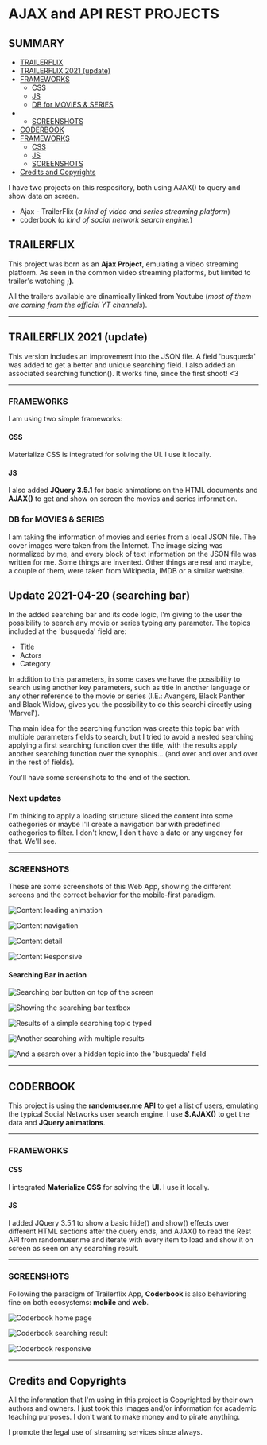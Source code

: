 # AJAX and API REST PROJECTS

## SUMMARY
- [TRAILERFLIX](https://github.com/mobilepadawan/APIRest/blob/master/README.md#trailerflix)
- [TRAILERFLIX 2021 (update)](https://github.com/mobilepadawan/APIRest/blob/master/README.md#trailerflix-2021-update)
- [FRAMEWORKS](https://github.com/mobilepadawan/APIRest/blob/master/README.md#frameworks)
  - [CSS](https://github.com/mobilepadawan/APIRest/blob/master/README.md#css)
  - [JS](https://github.com/mobilepadawan/APIRest/blob/master/README.md#js)
  - [DB for MOVIES & SERIES](https://github.com/mobilepadawan/APIRest/blob/master/README.md#db-for-movies--series)
- - [SCREENSHOTS](https://github.com/mobilepadawan/APIRest/blob/master/README.md#screenshots)
- [CODERBOOK](https://github.com/mobilepadawan/APIRest/blob/master/README.md#coderbook)
- [FRAMEWORKS](https://github.com/mobilepadawan/APIRest/blob/master/README.md#frameworks-1)
  - [CSS](https://github.com/mobilepadawan/APIRest/blob/master/README.md#css-1)
  - [JS](https://github.com/mobilepadawan/APIRest/blob/master/README.md#js-1)
  - [SCREENSHOTS](https://github.com/mobilepadawan/APIRest/blob/master/README.md#screenshots-1)
- [Credits and Copyrights](https://github.com/mobilepadawan/APIRest/blob/master/README.md#credits-and-copyrights)


I have two projects on this respository, both using AJAX() to query and show data on screen.
* Ajax - TrailerFlix (_a kind of video and series streaming platform_)
* coderbook (_a kind of social network search engine._)



## TRAILERFLIX
This project was born as an **Ajax Project**, emulating a video streaming platform.
As seen in the common video streaming platforms, but limited to trailer's watching __;)__.

All the trailers available are dinamically linked from Youtube (_most of them are coming from the official YT channels_).


- - - -
## TRAILERFLIX 2021 (update)
This version includes an improvement into the JSON file. A field 'busqueda' was added to get a better and unique searching field. I also added an associated searching function(). It works fine, since the first  shoot! <3
- - - -


### FRAMEWORKS
I am using two simple frameworks:

#### CSS
Materialize CSS is integrated for solving the UI. I use it locally.

#### JS
I also added __JQuery 3.5.1__ for basic animations on the HTML documents and __AJAX()__ to get and show on screen the movies and series information.


### DB for MOVIES & SERIES
I am taking the information of movies and series from a local JSON file. The cover images were taken from the Internet. The image sizing was normalized by me, and every block of text information on the JSON file was written for me. Some things are invented. Other things are real and maybe, a couple of them, were taken from Wikipedia, IMDB or a similar website.

## Update 2021-04-20 (searching bar)
In the added searching bar and its code logic, I'm giving to the user the possibility to search any movie or series typing any parameter. The topics included at the 'busqueda' field are:
- Title
- Actors
- Category

In addition to this parameters, in some cases we have the possibility to search using another key parameters, such as title in another language or any other reference to the movie or series (I.E.: Avangers, Black Panther and Black Widow, gives you the possibility to do this searchi directly using 'Marvel').

Tha main idea for the searching function was create this topic bar with multiple parameters fields to search, but I tried to avoid a nested searching applying a first searching function over the title, with the results apply another searching function over the synophis... (and over and over and over in the rest of fields).

You'll have some screenshots to the end of the section.

### Next updates
I'm thinking to apply a loading structure sliced the content into some cathegories or maybe I'll create a navigation bar with predefined cathegories to filter. I don't know, I don't have a date or any urgency for that. We'll see.

- - - -

### SCREENSHOTS
These are some screenshots of this Web App, showing the different screens and the correct behavior for the mobile-first paradigm. 

![Content loading animation](https://github.com/mobilepadawan/APIRest/blob/master/Readme.md%23images/screenshots/vertical_loading.jpg?raw=true)

![Content navigation](https://github.com/mobilepadawan/APIRest/blob/master/Readme.md%23images/screenshots/vertical_navigation.jpg?raw=true)

![Content detail](https://github.com/mobilepadawan/APIRest/blob/master/Readme.md%23images/screenshots/vertical_detail.jpg?raw=true)

![Content Responsive](https://github.com/mobilepadawan/APIRest/blob/master/Readme.md%23images/screenshots/horizontal_navigation.jpg?raw=true)

#### Searching Bar in action
![Searching bar button on top of the screen](https://github.com/mobilepadawan/APIRest/blob/master/Readme.md%23images/Captura%20de%20Pantalla%202021-04-20%20a%20la(s)%2008.50.23.png?raw=true)

![Showing the searching bar textbox](https://github.com/mobilepadawan/APIRest/blob/master/Readme.md%23images/Captura%20de%20Pantalla%202021-04-20%20a%20la(s)%2008.50.48.png?raw=true)

![Results of a simple searching topic typed](https://github.com/mobilepadawan/APIRest/blob/master/Readme.md%23images/Captura%20de%20Pantalla%202021-04-20%20a%20la(s)%2008.51.36.png?raw=true)

![Another searching with multiple results](https://github.com/mobilepadawan/APIRest/blob/master/Readme.md%23images/Captura%20de%20Pantalla%202021-04-20%20a%20la(s)%2008.52.27.png?raw=true)

![And a search over a hidden topic into the 'busqueda' field](https://github.com/mobilepadawan/APIRest/blob/master/Readme.md%23images/Captura%20de%20Pantalla%202021-04-20%20a%20la(s)%2008.53.26.png?raw=true)

- - - -


## CODERBOOK
This project is using the __randomuser.me API__ to get a list of users, emulating the typical Social Networks user search engine.
I use __$.AJAX()__ to get the data and __JQuery animations__.


- - - -
### FRAMEWORKS
#### CSS
I integrated __Materialize CSS__ for solving the __UI__. I use it locally.
#### JS
I added JQuery 3.5.1 to show a basic hide() and show() effects over different HTML sections after the query ends, and AJAX() to read the Rest API from randomuser.me and iterate with every item to load and show it on screen as seen on any searching result.


- - - -
### SCREENSHOTS
Following the paradigm of Trailerflix App, __Coderbook__ is also behavioring fine on both ecosystems: __mobile__ and __web__.

![Coderbook home page](https://github.com/mobilepadawan/APIRest/blob/master/Readme.md%23images/Coderbook.screenshots/coderbook-home.jpg?raw=true)

![Coderbook searching result](https://github.com/mobilepadawan/APIRest/blob/master/Readme.md%23images/Coderbook.screenshots/coderbook-results.jpg?raw=true)

![Coderbook responsive](https://github.com/mobilepadawan/APIRest/blob/master/Readme.md%23images/Coderbook.screenshots/coderbook-responsive.jpg?raw=true)


- - - -
## Credits and Copyrights
All the information that I'm using in this project is Copyrighted by their own authors and owners. I just took this images and/or information for academic teaching purposes. I don't want to make money and to pirate anything.

I promote the legal use of streaming services since always.
